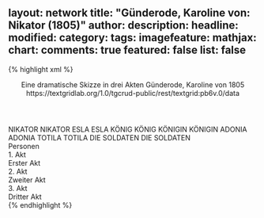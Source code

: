 layout: network
title: "Günderode, Karoline von: Nikator (1805)"
author:
description:
headline:
modified:
category:
tags:
imagefeature:
mathjax:
chart:
comments: true
featured: false
list: false
---
{% highlight xml %}
<?xml-model href="http://raw.githubusercontent.com/DLiNa/project/master/rules/lina.rnc"?><?xml-model href="http://raw.githubusercontent.com/DLiNa/project/master/rules/lina.sch"?>
<play xmlns="http://lina.digital">
  <header>
    <title>Nikator</title>
    <subtitle>Eine dramatische Skizze in drei Akten</subtitle>
    <genretitle/>
    <author>Günderode, Karoline von</author>
    <date type="print" when="1805">1805</date>
    <date type="premiere"/>
    <date type="written"/>
    <source>https://textgridlab.org/1.0/tgcrud-public/rest/textgrid:pb6v.0/data</source>
  </header>
  <personae>
    <character>
      <name>NIKATOR</name>
      <alias xml:id="nikator">
        <name>NIKATOR</name>
      </alias>
    </character>
    <character>
      <name>ESLA</name>
      <alias xml:id="esla">
        <name>ESLA</name>
      </alias>
    </character>
    <character>
      <name>KÖNIG</name>
      <alias xml:id="könig">
        <name>KÖNIG</name>
      </alias>
    </character>
    <character>
      <name>KÖNIGIN</name>
      <alias xml:id="königin">
        <name>KÖNIGIN</name>
      </alias>
    </character>
    <character>
      <name>ADONIA</name>
      <alias xml:id="adonia">
        <name>ADONIA</name>
      </alias>
    </character>
    <character>
      <name>TOTILA</name>
      <alias xml:id="totila">
        <name>TOTILA</name>
      </alias>
    </character>
    <character>
      <name>DIE SOLDATEN</name>
      <alias xml:id="die_soldaten">
        <name>DIE SOLDATEN</name>
      </alias>
    </character>
  </personae>
  <text>
    <div>
      <head>Personen</head>
    </div>
    <div>
      <head>1. Akt</head>
      <div>
        <head>Erster Akt</head>
        <sp who="#nikator">
          <amount n="13" unit="speech_acts"/>
          <amount n="696" unit="words"/>
          <amount n="91" unit="lines"/>
          <amount n="3806" unit="chars"/>
        </sp>
        <sp who="#esla">
          <amount n="11" unit="speech_acts"/>
          <amount n="213" unit="words"/>
          <amount n="27" unit="lines"/>
          <amount n="1152" unit="chars"/>
        </sp>
        <sp who="#könig">
          <amount n="14" unit="speech_acts"/>
          <amount n="698" unit="words"/>
          <amount n="93" unit="lines"/>
          <amount n="3769" unit="chars"/>
        </sp>
        <sp who="#königin">
          <amount n="3" unit="speech_acts"/>
          <amount n="124" unit="words"/>
          <amount n="16" unit="lines"/>
          <amount n="659" unit="chars"/>
        </sp>
        <sp who="#adonia">
          <amount n="3" unit="speech_acts"/>
          <amount n="129" unit="words"/>
          <amount n="17" unit="lines"/>
          <amount n="711" unit="chars"/>
        </sp>
      </div>
    </div>
    <div>
      <head>2. Akt</head>
      <div>
        <head>Zweiter Akt</head>
        <sp who="#adonia">
          <amount n="11" unit="speech_acts"/>
          <amount n="433" unit="words"/>
          <amount n="57" unit="lines"/>
          <amount n="2373" unit="chars"/>
        </sp>
        <sp who="#nikator">
          <amount n="8" unit="speech_acts"/>
          <amount n="321" unit="words"/>
          <amount n="41" unit="lines"/>
          <amount n="1717" unit="chars"/>
        </sp>
        <sp who="#esla">
          <amount n="5" unit="speech_acts"/>
          <amount n="81" unit="words"/>
          <amount n="10" unit="lines"/>
          <amount n="422" unit="chars"/>
        </sp>
        <sp who="#könig">
          <amount n="7" unit="speech_acts"/>
          <amount n="217" unit="words"/>
          <amount n="28" unit="lines"/>
          <amount n="1181" unit="chars"/>
        </sp>
      </div>
    </div>
    <div>
      <head>3. Akt</head>
      <div>
        <head>Dritter Akt</head>
        <sp who="#königin">
          <amount n="4" unit="speech_acts"/>
          <amount n="163" unit="words"/>
          <amount n="22" unit="lines"/>
          <amount n="910" unit="chars"/>
        </sp>
        <sp who="#nikator">
          <amount n="17" unit="speech_acts"/>
          <amount n="302" unit="words"/>
          <amount n="39" unit="lines"/>
          <amount n="1616" unit="chars"/>
        </sp>
        <sp who="#könig">
          <amount n="14" unit="speech_acts"/>
          <amount n="472" unit="words"/>
          <amount n="61" unit="lines"/>
          <amount n="2545" unit="chars"/>
        </sp>
        <sp who="#esla">
          <amount n="1" unit="speech_acts"/>
          <amount n="13" unit="words"/>
          <amount n="2" unit="lines"/>
          <amount n="80" unit="chars"/>
        </sp>
        <sp who="#totila">
          <amount n="4" unit="speech_acts"/>
          <amount n="31" unit="words"/>
          <amount n="4" unit="lines"/>
          <amount n="170" unit="chars"/>
        </sp>
        <sp who="#die_soldaten">
          <amount n="1" unit="speech_acts"/>
          <amount n="7" unit="words"/>
          <amount n="1" unit="lines"/>
          <amount n="41" unit="chars"/>
        </sp>
      </div>
    </div>
  </text>
</play>
{% endhighlight %}